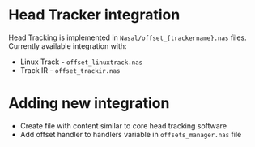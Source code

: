 Head Tracker integration
========================

Head Tracking is implemented in `Nasal/offset_{trackername}.nas` files. Currently available integration with:

* Linux Track - `offset_linuxtrack.nas`
* Track IR - `offset_trackir.nas`

# Adding new integration

* Create file with content similar to core head tracking software
* Add offset handler to handlers variable in `offsets_manager.nas` file